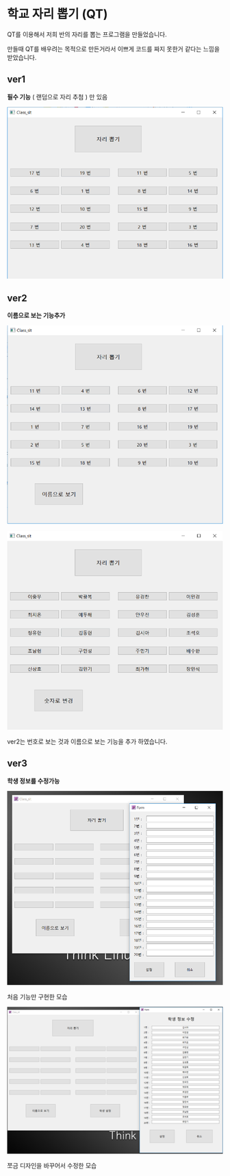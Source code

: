 ﻿# 학교 자리 뽑기 (QT)

QT를 이용해서 저희 반의 자리를 뽑는 프로그램을 만들었습니다.

만들때 QT를 배우려는 목적으로 만든거라서 이쁘게 코드를 짜지 못한거 같다는 느낌을 받았습니다.

## ver1

__필수 기능__ ( 랜덤으로 자리 추첨 ) 만 있음

![ver1](/img/ver1.png)

## ver2 

__이름으로 보는 기능추가__

![ver2_num](/img/ver2_num.png)

![ver2_name](/img/ver2_name.png)

ver2는 번호로 보는 것과 이름으로 보는 기능을 추가 하였습니다.

## ver3 

__학생 정보를 수정가능__

![ver3](/img/ver3.png)

처음 기능만 구현한 모습

![ver3-1](/img/ver3-1.png)

쪼금 디자인을 바꾸어서 수정한 모습
